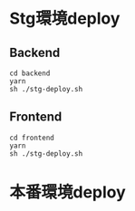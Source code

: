 # Stg環境deploy
## Backend
```
cd backend
yarn
sh ./stg-deploy.sh
```
## Frontend
```
cd frontend
yarn
sh ./stg-deploy.sh
```

# 本番環境deploy